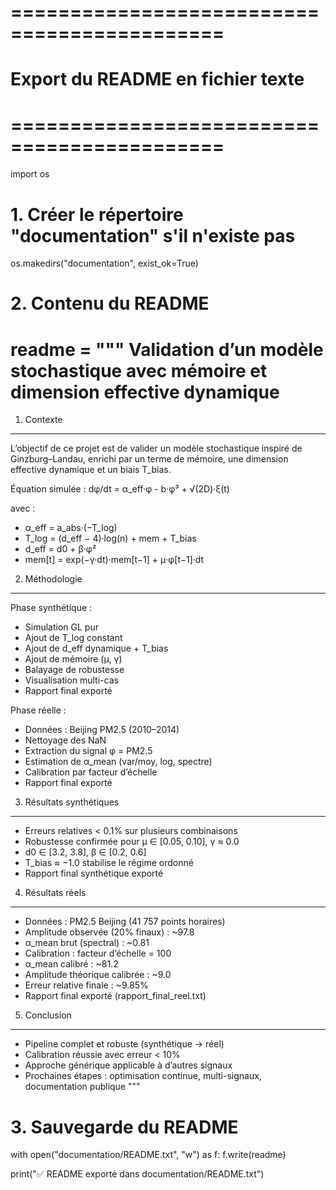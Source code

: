 # ============================================
# Export du README en fichier texte
# ============================================

import os

# 1. Créer le répertoire "documentation" s'il n'existe pas
os.makedirs("documentation", exist_ok=True)

# 2. Contenu du README
readme = """
Validation d’un modèle stochastique avec mémoire et dimension effective dynamique
================================================================================

1. Contexte
-----------
L’objectif de ce projet est de valider un modèle stochastique inspiré de Ginzburg–Landau,
enrichi par un terme de mémoire, une dimension effective dynamique et un biais T_bias.

Équation simulée :
    dφ/dt = α_eff·φ - b·φ³ + √(2D)·ξ(t)

avec :
- α_eff = a_abs·(−T_log)
- T_log = (d_eff − 4)·log(n) + mem + T_bias
- d_eff = d0 + β·φ²
- mem[t] = exp(−γ·dt)·mem[t−1] + μ·φ[t−1]·dt

2. Méthodologie
---------------
Phase synthétique :
- Simulation GL pur
- Ajout de T_log constant
- Ajout de d_eff dynamique + T_bias
- Ajout de mémoire (μ, γ)
- Balayage de robustesse
- Visualisation multi-cas
- Rapport final exporté

Phase réelle :
- Données : Beijing PM2.5 (2010–2014)
- Nettoyage des NaN
- Extraction du signal φ = PM2.5
- Estimation de α_mean (var/moy, log, spectre)
- Calibration par facteur d’échelle
- Rapport final exporté

3. Résultats synthétiques
-------------------------
- Erreurs relatives < 0.1% sur plusieurs combinaisons
- Robustesse confirmée pour μ ∈ [0.05, 0.10], γ ≈ 0.0
- d0 ∈ [3.2, 3.8], β ∈ [0.2, 0.6]
- T_bias ≈ −1.0 stabilise le régime ordonné
- Rapport final synthétique exporté

4. Résultats réels
------------------
- Données : PM2.5 Beijing (41 757 points horaires)
- Amplitude observée (20% finaux) : ~97.8
- α_mean brut (spectral) : ~0.81
- Calibration : facteur d’échelle = 100
- α_mean calibré : ~81.2
- Amplitude théorique calibrée : ~9.0
- Erreur relative finale : ~9.85%
- Rapport final exporté (rapport_final_reel.txt)

5. Conclusion
-------------
- Pipeline complet et robuste (synthétique → réel)
- Calibration réussie avec erreur < 10%
- Approche générique applicable à d’autres signaux
- Prochaines étapes : optimisation continue, multi-signaux, documentation publique
"""

# 3. Sauvegarde du README
with open("documentation/README.txt", "w") as f:
    f.write(readme)

print("✅ README exporté dans documentation/README.txt")
